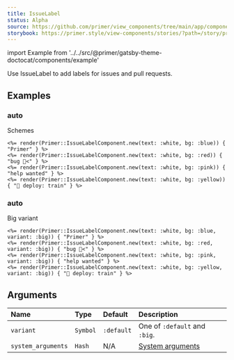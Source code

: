 ```yaml
---
title: IssueLabel
status: Alpha
source: https://github.com/primer/view_components/tree/main/app/components/primer/issue_label_component.rb
storybook: https://primer.style/view-components/stories/?path=/story/primer-issue-label-component
---
```


import Example from '../../src/@primer/gatsby-theme-doctocat/components/example'

<!-- Warning: AUTO-GENERATED file, do not edit. Add code comments to your Ruby instead <3 -->

Use IssueLabel to add labels for issues and pull requests.

## Examples

### auto

Schemes

<Example src="<span class='IssueLabel text-white bg-blue'>Primer</span><span class='IssueLabel text-white bg-red'>bug 🐛&lt;</span><span class='IssueLabel text-white bg-pink'>help wanted</span><span class='IssueLabel text-white bg-yellow'>🚂 deploy: train</span>" />

```erb
<%= render(Primer::IssueLabelComponent.new(text: :white, bg: :blue)) { "Primer" } %>
<%= render(Primer::IssueLabelComponent.new(text: :white, bg: :red)) { "bug 🐛<" } %>
<%= render(Primer::IssueLabelComponent.new(text: :white, bg: :pink)) { "help wanted" } %>
<%= render(Primer::IssueLabelComponent.new(text: :white, bg: :yellow)) { "🚂 deploy: train" } %>
```

### auto

Big variant

<Example src="<span class='IssueLabel IssueLabel--big text-white bg-blue'>Primer</span><span class='IssueLabel IssueLabel--big text-white bg-red'>bug 🐛&lt;</span><span class='IssueLabel IssueLabel--big text-white bg-pink'>help wanted</span><span class='IssueLabel IssueLabel--big text-white bg-yellow'>🚂 deploy: train</span>" />

```erb
<%= render(Primer::IssueLabelComponent.new(text: :white, bg: :blue, variant: :big)) { "Primer" } %>
<%= render(Primer::IssueLabelComponent.new(text: :white, bg: :red, variant: :big)) { "bug 🐛<" } %>
<%= render(Primer::IssueLabelComponent.new(text: :white, bg: :pink, variant: :big)) { "help wanted" } %>
<%= render(Primer::IssueLabelComponent.new(text: :white, bg: :yellow, variant: :big)) { "🚂 deploy: train" } %>
```

## Arguments

| Name | Type | Default | Description |
| :- | :- | :- | :- |
| `variant` | `Symbol` | `:default` | One of `:default` and `:big`. |
| `system_arguments` | `Hash` | N/A | [System arguments](/system-arguments) |

